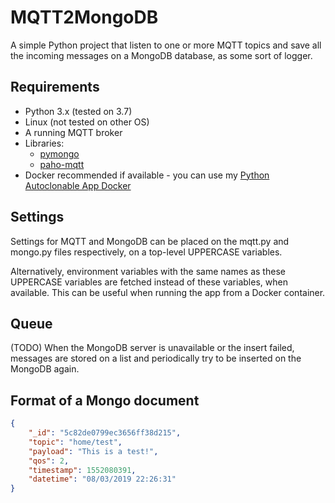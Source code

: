 # MQTT2MongoDB

A simple Python project that listen to one or more MQTT topics and save all the incoming messages on a MongoDB database, as some sort of logger.

## Requirements

- Python 3.x (tested on 3.7)
- Linux (not tested on other OS)
- A running MQTT broker
- Libraries:
    * [pymongo](http://api.mongodb.com/python/current/)
    * [paho-mqtt](https://pypi.org/project/paho-mqtt/)
- Docker recommended if available - you can use my [Python Autoclonable App Docker](https://hub.docker.com/r/davidlor/python-autoclonable-app/)

## Settings

Settings for MQTT and MongoDB can be placed on the mqtt.py and mongo.py files respectively, on a top-level UPPERCASE variables.

Alternatively, environment variables with the same names as these UPPERCASE variables are fetched instead of these variables, when available. This can be useful when running the app from a Docker container.

## Queue

(TODO) When the MongoDB server is unavailable or the insert failed, messages are stored on a list and periodically try to be inserted on the MongoDB again.

## Format of a Mongo document

```json
{
    "_id": "5c82de0799ec3656ff38d215",
    "topic": "home/test",
    "payload": "This is a test!",
    "qos": 2,
    "timestamp": 1552080391,
    "datetime": "08/03/2019 22:26:31"
}
```
